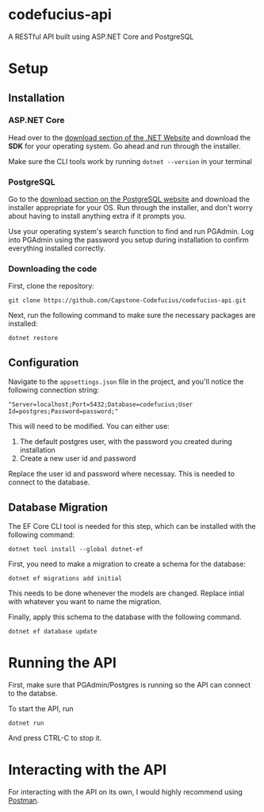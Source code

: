 # codefucius-api

A RESTful API built using ASP.NET Core and PostgreSQL

# Setup

## Installation

### ASP.NET Core

Head over to the [download section of the .NET Website](https://dotnet.microsoft.com/download) and download the **SDK** for your operating system.  Go ahead and run through the installer.

Make sure the CLI tools work by running `dotnet --version` in your terminal

### PostgreSQL

Go to the [download section on the PostgreSQL website](https://www.postgresql.org/download/) and download the installer appropriate for your OS.  Run through the installer, and don't worry about having to install anything extra if it prompts you.

Use your operating system's search function to find and run PGAdmin.  Log into PGAdmin using the password you setup during installation to confirm everything installed correctly.

### Downloading the code

First, clone the repository:

`git clone https://github.com/Capstone-Codefucius/codefucius-api.git`

Next, run the following command to make sure the necessary packages are installed:

`dotnet restore`

## Configuration

Navigate to the `appsettings.json` file in the project, and you'll notice the following connection string:

`"Server=localhost;Port=5432;Database=codefucius;User Id=postgres;Password=password;"`

This will need to be modified.  You can either use:
1. The default postgres user, with the password you created during installation
2. Create a new user id and password

Replace the user id and password where necessay.  This is needed to connect to the database.

## Database Migration

The EF Core CLI tool is needed for this step, which can be installed with the following command:

`dotnet tool install --global dotnet-ef`

First, you need to make a migration to create a schema for the database:

`dotnet ef migrations add initial`

This needs to be done whenever the models are changed.  Replace intial with whatever you want to name the migration.

Finally, apply this schema to the database with the following command.

`dotnet ef database update`

# Running the API

First, make sure that PGAdmin/Postgres is running so the API can connect to the databse.

To start the API, run

`dotnet run`

And press CTRL-C to stop it.

# Interacting with the API

For interacting with the API on its own, I would highly recommend using [Postman](https://www.postman.com/downloads/).
